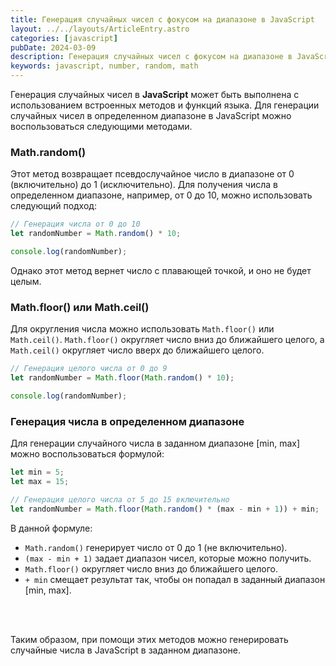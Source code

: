 ```yaml
---
title: Генерация случайных чисел с фокусом на диапазоне в JavaScript
layout: ../../layouts/ArticleEntry.astro
categories: [javascript]
pubDate: 2024-03-09
description: Генерация случайных чисел с фокусом на диапазоне в JavaScript
keywords: javascript, number, random, math
---
```


Генерация случайных чисел в **JavaScript** может быть выполнена с использованием встроенных методов и функций языка. Для генерации случайных чисел в определенном диапазоне в JavaScript можно воспользоваться следующими методами.

### Math.random() 

Этот метод возвращает псевдослучайное число в диапазоне от 0 (включительно) до 1 (исключительно). Для получения числа в определенном диапазоне, например, от 0 до 10, можно использовать следующий подход:

```javascript
// Генерация числа от 0 до 10
let randomNumber = Math.random() * 10;

console.log(randomNumber);
```

Однако этот метод вернет число с плавающей точкой, и оно не будет целым.

### Math.floor() или Math.ceil()

Для округления числа можно использовать `Math.floor()` или `Math.ceil()`. `Math.floor()` округляет число вниз до ближайшего целого, а `Math.ceil()` округляет число вверх до ближайшего целого.

```javascript
// Генерация целого числа от 0 до 9
let randomNumber = Math.floor(Math.random() * 10);

console.log(randomNumber);
```

### Генерация числа в определенном диапазоне

Для генерации случайного числа в заданном диапазоне [min, max] можно воспользоваться формулой:

```javascript
let min = 5;
let max = 15;

// Генерация целого числа от 5 до 15 включительно
let randomNumber = Math.floor(Math.random() * (max - min + 1)) + min;
```

В данной формуле:

- `Math.random()` генерирует число от 0 до 1 (не включительно).
- `(max - min + 1)` задает диапазон чисел, которые можно получить.
- `Math.floor()` округляет число вниз до ближайшего целого.
- `+ min` смещает результат так, чтобы он попадал в заданный диапазон [min, max].

<br><br>

Таким образом, при помощи этих методов можно генерировать случайные числа в JavaScript в заданном диапазоне.